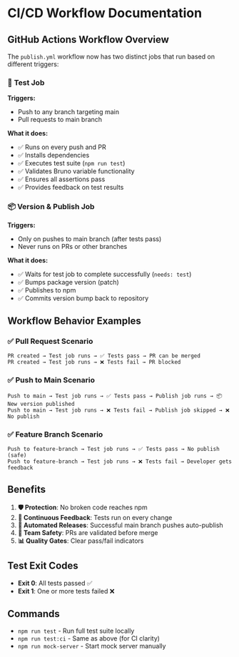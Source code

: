 # CI/CD Workflow Documentation

## GitHub Actions Workflow Overview

The `publish.yml` workflow now has two distinct jobs that run based on different triggers:

### 🧪 **Test Job**

**Triggers:**

- Push to any branch targeting main
- Pull requests to main branch

**What it does:**

- ✅ Runs on every push and PR
- ✅ Installs dependencies
- ✅ Executes test suite (`npm run test`)
- ✅ Validates Bruno variable functionality
- ✅ Ensures all assertions pass
- ✅ Provides feedback on test results

### 📦 **Version & Publish Job**

**Triggers:**

- Only on pushes to main branch (after tests pass)
- Never runs on PRs or other branches

**What it does:**

- ✅ Waits for test job to complete successfully (`needs: test`)
- ✅ Bumps package version (patch)
- ✅ Publishes to npm
- ✅ Commits version bump back to repository

## Workflow Behavior Examples

### ✅ **Pull Request Scenario**

```
PR created → Test job runs → ✅ Tests pass → PR can be merged
PR created → Test job runs → ❌ Tests fail → PR blocked
```

### ✅ **Push to Main Scenario**

```
Push to main → Test job runs → ✅ Tests pass → Publish job runs → 📦 New version published
Push to main → Test job runs → ❌ Tests fail → Publish job skipped → ❌ No publish
```

### ✅ **Feature Branch Scenario**

```
Push to feature-branch → Test job runs → ✅ Tests pass → No publish (safe)
Push to feature-branch → Test job runs → ❌ Tests fail → Developer gets feedback
```

## Benefits

1. **🛡️ Protection**: No broken code reaches npm
2. **🔄 Continuous Feedback**: Tests run on every change
3. **🚀 Automated Releases**: Successful main branch pushes auto-publish
4. **👥 Team Safety**: PRs are validated before merge
5. **📊 Quality Gates**: Clear pass/fail indicators

## Test Exit Codes

- **Exit 0**: All tests passed ✅
- **Exit 1**: One or more tests failed ❌

## Commands

- `npm run test` - Run full test suite locally
- `npm run test:ci` - Same as above (for CI clarity)
- `npm run mock-server` - Start mock server manually

